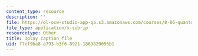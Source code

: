 ```yaml
---
content_type: resource
description: ''
file: https://ol-ocw-studio-app-qa.s3.amazonaws.com/courses/8-06-quantum-physics-iii-spring-2018/f7ef9ba8a793b3f689211869829056b1_oEBwIJZ3RNM.srt
file_type: application/x-subrip
resourcetype: Other
title: 3play caption file
uid: f7ef9ba8-a793-b3f6-8921-1869829056b1
---
```

